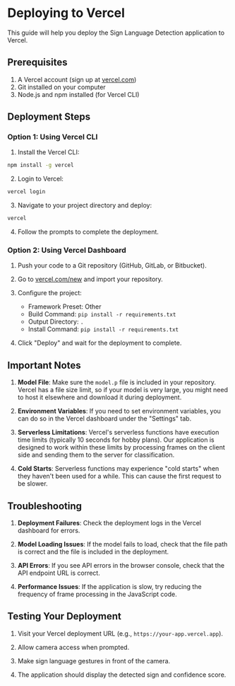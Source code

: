 # Deploying to Vercel

This guide will help you deploy the Sign Language Detection application to Vercel.

## Prerequisites

1. A Vercel account (sign up at [vercel.com](https://vercel.com))
2. Git installed on your computer
3. Node.js and npm installed (for Vercel CLI)

## Deployment Steps

### Option 1: Using Vercel CLI

1. Install the Vercel CLI:
```bash
npm install -g vercel
```

2. Login to Vercel:
```bash
vercel login
```

3. Navigate to your project directory and deploy:
```bash
vercel
```

4. Follow the prompts to complete the deployment.

### Option 2: Using Vercel Dashboard

1. Push your code to a Git repository (GitHub, GitLab, or Bitbucket).

2. Go to [vercel.com/new](https://vercel.com/new) and import your repository.

3. Configure the project:
   - Framework Preset: Other
   - Build Command: `pip install -r requirements.txt`
   - Output Directory: `.`
   - Install Command: `pip install -r requirements.txt`

4. Click "Deploy" and wait for the deployment to complete.

## Important Notes

1. **Model File**: Make sure the `model.p` file is included in your repository. Vercel has a file size limit, so if your model is very large, you might need to host it elsewhere and download it during deployment.

2. **Environment Variables**: If you need to set environment variables, you can do so in the Vercel dashboard under the "Settings" tab.

3. **Serverless Limitations**: Vercel's serverless functions have execution time limits (typically 10 seconds for hobby plans). Our application is designed to work within these limits by processing frames on the client side and sending them to the server for classification.

4. **Cold Starts**: Serverless functions may experience "cold starts" when they haven't been used for a while. This can cause the first request to be slower.

## Troubleshooting

1. **Deployment Failures**: Check the deployment logs in the Vercel dashboard for errors.

2. **Model Loading Issues**: If the model fails to load, check that the file path is correct and the file is included in the deployment.

3. **API Errors**: If you see API errors in the browser console, check that the API endpoint URL is correct.

4. **Performance Issues**: If the application is slow, try reducing the frequency of frame processing in the JavaScript code.

## Testing Your Deployment

1. Visit your Vercel deployment URL (e.g., `https://your-app.vercel.app`).

2. Allow camera access when prompted.

3. Make sign language gestures in front of the camera.

4. The application should display the detected sign and confidence score. 